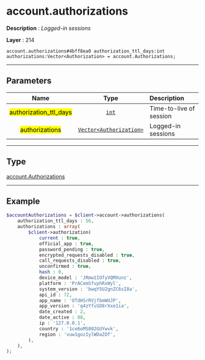 # account.authorizations

**Description** : *Logged\-in sessions*

**Layer** : 214

```tl
account.authorizations#4bff8ea0 authorization_ttl_days:int authorizations:Vector<Authorization> = account.Authorizations;
```

---

## Parameters

| Name | Type | Description |
| :---: | :---: | :--- |
| <mark>authorization_ttl_days</mark> | [`int`](type/int) | Time-to-live of session |
| <mark>authorizations</mark> | [`Vector<Authorization>`](type/Authorization) | Logged-in sessions |

---

## Type

[account.Authorizations](type/account.Authorizations)

---

## Example

```php
$accountAuthorizations = $client->account->authorizations(
	authorization_ttl_days : 56,
	authorizations : array(
		$client->authorization(
			current : true,
			official_app : true,
			password_pending : true,
			encrypted_requests_disabled : true,
			call_requests_disabled : true,
			unconfirmed : true,
			hash : 0,
			device_model : 'JRmw1IOfyVQMXunz',
			platform : 'PrACemSfvphRxWyl',
			system_version : 'bwqY5U2gnZC6sI8a',
			api_id : 72,
			app_name : 'OTdHSrRVjfbmWUJP',
			app_version : 'q4zYfuSD8rXxe1ia',
			date_created : 2,
			date_active : 88,
			ip : '127.0.0.1',
			country : '1ce6oMS802GUYwvk',
			region : 'vuw1gozIylWDaZOf',
		),
	),
);
```